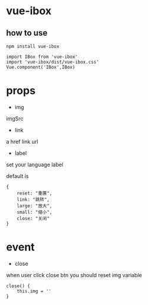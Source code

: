 # vue-ibox

## how to use
```
npm install vue-ibox
```

```
import IBox from 'vue-ibox'
import 'vue-ibox/dist/vue-ibox.css'
Vue.component('IBox',IBox)
```


# props

* img 

imgSrc

* link

a href link url

* label

set your language label

default is

```
{
    reset: "重置",
    link: "跳转",
    large: "放大",
    small: "缩小",
    close: "关闭"
}
```

# event

* close

when user click close btn you should reset img variable


```
close() {
    this.img = ''
}
```